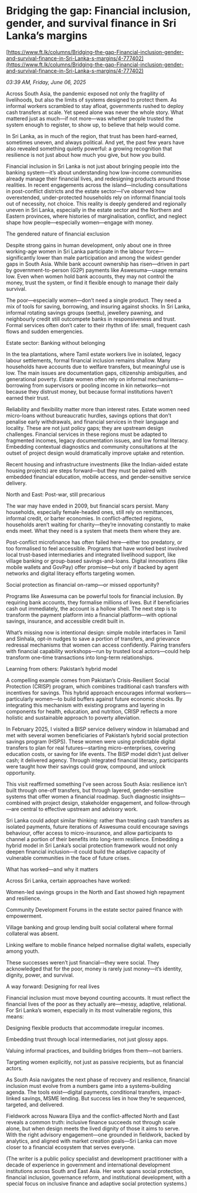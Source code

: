 # Bridging the gap: Financial inclusion, gender, and survival finance in Sri Lanka’s margins

[https://www.ft.lk/columns/Bridging-the-gap-Financial-inclusion-gender-and-survival-finance-in-Sri-Lanka-s-margins/4-777402](https://www.ft.lk/columns/Bridging-the-gap-Financial-inclusion-gender-and-survival-finance-in-Sri-Lanka-s-margins/4-777402)

*03:39 AM, Friday, June 06, 2025*

Across South Asia, the pandemic exposed not only the fragility of livelihoods, but also the limits of systems designed to protect them. As informal workers scrambled to stay afloat, governments rushed to deploy cash transfers at scale. Yet speed alone was never the whole story. What mattered just as much—if not more—was whether people trusted the system enough to register, to show up, to believe that help would come.

In Sri Lanka, as in much of the region, that trust has been hard-earned, sometimes uneven, and always political. And yet, the past few years have also revealed something quietly powerful: a growing recognition that resilience is not just about how much you give, but how you build.

Financial inclusion in Sri Lanka is not just about bringing people into the banking system—it’s about understanding how low-income communities already manage their financial lives, and redesigning products around those realities. In recent engagements across the island—including consultations in post-conflict districts and the estate sector—I’ve observed how overextended, under-protected households rely on informal financial tools out of necessity, not choice. This reality is deeply gendered and regionally uneven in Sri Lanka, especially in the estate sector and the Northern and Eastern provinces, where histories of marginalisation, conflict, and neglect shape how people—especially women—engage with money.

The gendered nature of financial exclusion

Despite strong gains in human development, only about one in three working-age women in Sri Lanka participate in the labour force—significantly lower than male participation and among the widest gender gaps in South Asia. While bank account ownership has risen—driven in part by government-to-person (G2P) payments like Aswesuma—usage remains low. Even when women hold bank accounts, they may not control the money, trust the system, or find it flexible enough to manage their daily survival.

The poor—especially women—don’t need a single product. They need a mix of tools for saving, borrowing, and insuring against shocks. In Sri Lanka, informal rotating savings groups (seettu), jewellery pawning, and neighbourly credit still outcompete banks in responsiveness and trust. Formal services often don’t cater to their rhythm of life: small, frequent cash flows and sudden emergencies.

Estate sector: Banking without belonging

In the tea plantations, where Tamil estate workers live in isolated, legacy labour settlements, formal financial inclusion remains shallow. Many households have accounts due to welfare transfers, but meaningful use is low. The main issues are documentation gaps, citizenship ambiguities, and generational poverty. Estate women often rely on informal mechanisms—borrowing from supervisors or pooling income in kin networks—not because they distrust money, but because formal institutions haven’t earned their trust.

Reliability and flexibility matter more than interest rates. Estate women need micro-loans without bureaucratic hurdles, savings options that don’t penalise early withdrawals, and financial services in their language and locality. These are not just policy gaps; they are upstream design challenges. Financial services in these regions must be adapted to fragmented incomes, legacy documentation issues, and low formal literacy. Embedding contextual diagnostics and community consultations at the outset of project design would dramatically improve uptake and retention.

Recent housing and infrastructure investments (like the Indian-aided estate housing projects) are steps forward—but they must be paired with embedded financial education, mobile access, and gender-sensitive service delivery.

North and East: Post-war, still precarious

The war may have ended in 2009, but financial scars persist. Many households, especially female-headed ones, still rely on remittances, informal credit, or barter economies. In conflict-affected regions, households aren’t waiting for charity—they’re innovating constantly to make ends meet. What they need is a system that meets them where they are.

Post-conflict microfinance has often failed here—either too predatory, or too formalised to feel accessible. Programs that have worked best involved local trust-based intermediaries and integrated livelihood support, like village banking or group-based savings-and-loans. Digital innovations (like mobile wallets and GovPay) offer promise—but only if backed by agent networks and digital literacy efforts targeting women.

Social protection as financial on-ramp—or missed opportunity?

Programs like Aswesuma can be powerful tools for financial inclusion. By requiring bank accounts, they formalise millions of lives. But if beneficiaries cash out immediately, the account is a hollow shell. The next step is to transform the payment platform into a financial platform—with optional savings, insurance, and accessible credit built in.

What’s missing now is intentional design: simple mobile interfaces in Tamil and Sinhala, opt-in nudges to save a portion of transfers, and grievance redressal mechanisms that women can access confidently. Pairing transfers with financial capability workshops—run by trusted local actors—could help transform one-time transactions into long-term relationships.

Learning from others: Pakistan’s hybrid model

A compelling example comes from Pakistan’s Crisis-Resilient Social Protection (CRISP) program, which combines traditional cash transfers with incentives for savings. This hybrid approach encourages informal workers—particularly women—to build buffers against future economic shocks. By integrating this mechanism with existing programs and layering in components for health, education, and nutrition, CRISP reflects a more holistic and sustainable approach to poverty alleviation.

In February 2025, I visited a BISP service delivery window in Islamabad and met with several women beneficiaries of Pakistan’s hybrid social protection savings program (HSPS). These women were using predictable digital transfers to plan for real futures—starting micro-enterprises, covering education costs, or saving for life events. The BISP model didn’t just deliver cash; it delivered agency. Through integrated financial literacy, participants were taught how their savings could grow, compound, and unlock opportunity.

This visit reaffirmed something I’ve seen across South Asia: resilience isn’t built through one-off transfers, but through layered, gender-sensitive systems that offer women a financial roadmap. Such diagnostic insights—combined with project design, stakeholder engagement, and follow-through—are central to effective upstream and advisory work.

Sri Lanka could adopt similar thinking: rather than treating cash transfers as isolated payments, future iterations of Aswesuma could encourage savings behaviour, offer access to micro-insurance, and allow participants to channel a portion of their benefits into long-term resilience. Embedding a hybrid model in Sri Lanka’s social protection framework would not only deepen financial inclusion—it could build the adaptive capacity of vulnerable communities in the face of future crises.

What has worked—and why it matters

Across Sri Lanka, certain approaches have worked:

Women-led savings groups in the North and East showed high repayment and resilience.

Community Development Forums in the estate sector paired finance with empowerment.

Village banking and group lending built social collateral where formal collateral was absent.

Linking welfare to mobile finance helped normalise digital wallets, especially among youth.

These successes weren’t just financial—they were social. They acknowledged that for the poor, money is rarely just money—it’s identity, dignity, power, and survival.

A way forward: Designing for real lives

Financial inclusion must move beyond counting accounts. It must reflect the financial lives of the poor as they actually are—messy, adaptive, relational. For Sri Lanka’s women, especially in its most vulnerable regions, this means:

Designing flexible products that accommodate irregular incomes.

Embedding trust through local intermediaries, not just glossy apps.

Valuing informal practices, and building bridges from them—not barriers.

Targeting women explicitly, not just as passive recipients, but as financial actors.

As South Asia navigates the next phase of recovery and resilience, financial inclusion must evolve from a numbers game into a systems-building agenda. The tools exist—digital payments, conditional transfers, impact-linked savings, MSME lending. But success lies in how they’re sequenced, targeted, and delivered.

Fieldwork across Nuwara Eliya and the conflict-affected North and East reveals a common truth: inclusive finance succeeds not through scale alone, but when design meets the lived dignity of those it aims to serve. With the right advisory engagement—one grounded in fieldwork, backed by analytics, and aligned with market creation goals—Sri Lanka can move closer to a financial ecosystem that serves everyone.

(The writer is a public policy specialist and development practitioner with a decade of experience in government and international development institutions across South and East Asia. Her work spans social protection, financial inclusion, governance reform, and institutional development, with a special focus on inclusive finance and adaptive social protection systems.)

